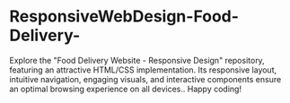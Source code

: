 # ResponsiveWebDesign-Food-Delivery-
Explore the "Food Delivery Website - Responsive Design" repository, featuring an attractive HTML/CSS implementation. Its responsive layout, intuitive navigation, engaging visuals, and interactive components ensure an optimal browsing experience on all devices.. Happy coding!
